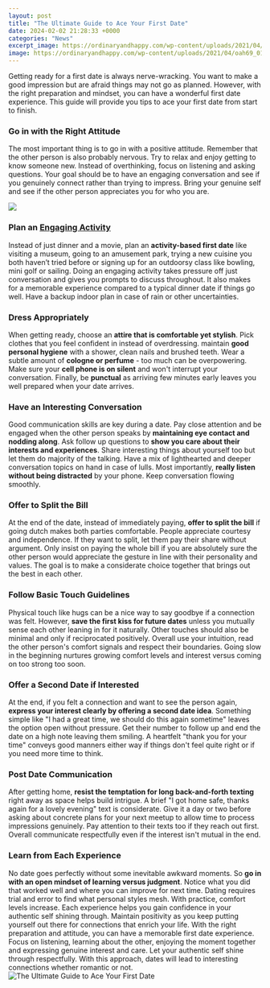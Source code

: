 ```yaml
---
layout: post
title: "The Ultimate Guide to Ace Your First Date"
date: 2024-02-02 21:28:33 +0000
categories: "News"
excerpt_image: https://ordinaryandhappy.com/wp-content/uploads/2021/04/oah69_01-683x1024.jpg
image: https://ordinaryandhappy.com/wp-content/uploads/2021/04/oah69_01-683x1024.jpg
---
```


Getting ready for a first date is always nerve-wracking. You want to make a good impression but are afraid things may not go as planned. However, with the right preparation and mindset, you can have a wonderful first date experience. This guide will provide you tips to ace your first date from start to finish.
### Go in with the Right Attitude
The most important thing is to go in with a positive attitude. Remember that the other person is also probably nervous. Try to relax and enjoy getting to know someone new. Instead of overthinking, focus on listening and asking questions. Your goal should be to have an engaging conversation and see if you genuinely connect rather than trying to impress. Bring your genuine self and see if the other person appreciates you for who you are.

![](https://thepleasantrelationship.com/wp-content/uploads/2020/09/40-Awesome-First-Date-Tips-That-Will-Get-You-a-Second-One-1024x1024.jpg)
### Plan an [Engaging Activity](https://store.fi.io.vn/xmas-holiday-funny-santa-saint-bernard-dog-christmas-tree-2)
Instead of just dinner and a movie, plan an **activity-based first date** like visiting a museum, going to an amusement park, trying a new cuisine you both haven’t tried before or signing up for an outdoorsy class like bowling, mini golf or sailing. Doing an engaging activity takes pressure off just conversation and gives you prompts to discuss throughout. It also makes for a memorable experience compared to a typical dinner date if things go well. Have a backup indoor plan in case of rain or other uncertainties.
### Dress Appropriately 
When getting ready, choose an **attire that is comfortable yet stylish**. Pick clothes that you feel confident in instead of overdressing. maintain **good personal hygiene** with a shower, clean nails and brushed teeth. Wear a subtle amount of **cologne or perfume** - too much can be overpowering. Make sure your **cell phone is on silent** and won't interrupt your conversation.  Finally, be **punctual** as arriving few minutes early leaves you well prepared when your date arrives.
### Have an Interesting Conversation
Good communication skills are key during a date. Pay close attention and be engaged when the other person speaks by **maintaining eye contact and nodding along**. Ask follow up questions to **show you care about their interests and experiences**. Share interesting things about yourself too but let them do majority of the talking. Have a mix of lighthearted and deeper conversation topics on hand in case of lulls. Most importantly, **really listen without being distracted** by your phone. Keep conversation flowing smoothly.
### Offer to Split the Bill 
At the end of the date, instead of immediately paying, **offer to split the bill** if going dutch makes both parties comfortable. People appreciate courtesy and independence. If they want to split, let them pay their share without argument. Only insist on paying the whole bill if you are absolutely sure the other person would appreciate the gesture in line with their personality and values. The goal is to make a considerate choice together that brings out the best in each other.
### Follow Basic Touch Guidelines
Physical touch like hugs can be a nice way to say goodbye if a connection was felt. However, **save the first kiss for future dates** unless you mutually sense each other leaning in for it naturally. Other touches should also be minimal and only if reciprocated positively. Overall use your intuition, read the other person's comfort signals and respect their boundaries. Going slow in the beginning nurtures growing comfort levels and interest versus coming on too strong too soon.
### Offer a Second Date if Interested
At the end, if you felt a connection and want to see the person again, **express your interest clearly by offering a second date idea**. Something simple like "I had a great time, we should do this again sometime" leaves the option open without pressure. Get their number to follow up and end the date on a high note leaving them smiling. A heartfelt "thank you for your time" conveys good manners either way if things don't feel quite right or if you need more time to think.
### Post Date Communication  
After getting home, **resist the temptation for long back-and-forth texting** right away as space helps build intrigue. A brief "I got home safe, thanks again for a lovely evening" text is considerate. Give it a day or two before asking about concrete plans for your next meetup to allow time to process impressions genuinely. Pay attention to their texts too if they reach out first. Overall communicate respectfully even if the interest isn't mutual in the end.
### Learn from Each Experience
No date goes perfectly without some inevitable awkward moments. So **go in with an open mindset of learning versus judgment**. Notice what you did that worked well and where you can improve for next time. Dating requires trial and error to find what personal styles mesh. With practice, comfort levels increase. Each experience helps you gain confidence in your authentic self shining through. Maintain positivity as you keep putting yourself out there for connections that enrich your life.
With the right preparation and attitude, you can have a memorable first date experience. Focus on listening, learning about the other, enjoying the moment together and expressing genuine interest and care. Let your authentic self shine through respectfully. With this approach, dates will lead to interesting connections whether romantic or not.
![The Ultimate Guide to Ace Your First Date](https://ordinaryandhappy.com/wp-content/uploads/2021/04/oah69_01-683x1024.jpg)